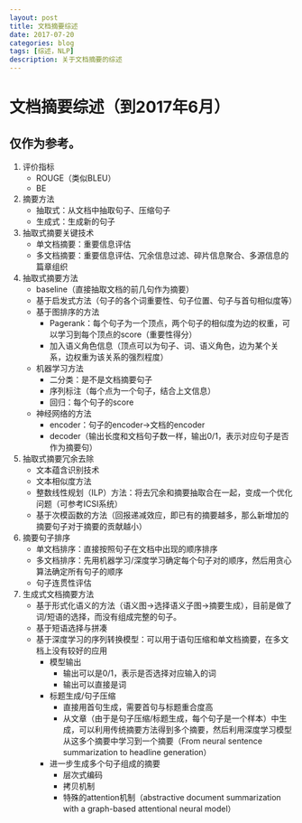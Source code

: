```yaml
--- 
layout: post 
title: 文档摘要综述
date: 2017-07-20 
categories: blog 
tags: [综述，NLP] 
description: 关于文档摘要的综述
--- 
```


# 文档摘要综述（到2017年6月）

仅作为参考。
---

1. 评价指标
    * ROUGE（类似BLEU）
    * BE
2. 摘要方法
    * 抽取式：从文档中抽取句子、压缩句子
    * 生成式：生成新的句子
3. 抽取式摘要关键技术
    * 单文档摘要：重要信息评估
    * 多文档摘要：重要信息评估、冗余信息过滤、碎片信息聚合、多源信息的篇章组织
4. 抽取式摘要方法
    * baseline（直接抽取文档的前几句作为摘要）
    * 基于启发式方法（句子的各个词重要性、句子位置、句子与首句相似度等）
    * 基于图排序的方法
        * Pagerank：每个句子为一个顶点，两个句子的相似度为边的权重，可以学习到每个顶点的score（重要性得分）
        * 加入语义角色信息（顶点可以为句子、词、语义角色，边为某个关系，边权重为该关系的强烈程度）
    * 机器学习方法
        * 二分类：是不是文档摘要句子
        * 序列标注（每个点为一个句子，结合上文信息）
        * 回归：每个句子的score
    * 神经网络的方法
        * encoder：句子的encoder->文档的encoder
        * decoder（输出长度和文档句子数一样，输出0/1，表示对应句子是否作为摘要句）
5. 抽取式摘要冗余去除
    * 文本蕴含识别技术
    * 文本相似度方法
    * 整数线性规划（ILP）方法：将去冗余和摘要抽取合在一起，变成一个优化问题（可参考ICSI系统）
    * 基于次模函数的方法（回报递减效应，即已有的摘要越多，那么新增加的摘要句子对于摘要的贡献越小）
6. 摘要句子排序
    * 单文档排序：直接按照句子在文档中出现的顺序排序
    * 多文档排序：先用机器学习/深度学习确定每个句子对的顺序，然后用贪心算法确定所有句子的顺序
    * 句子连贯性评估
7. 生成式文档摘要方法
    * 基于形式化语义的方法（语义图->选择语义子图->摘要生成），目前是做了词/短语的选择，而没有组成完整的句子。
    * 基于短语选择与拼凑
    * 基于深度学习的序列转换模型：可以用于语句压缩和单文档摘要，在多文档上没有较好的应用
        * 模型输出
            * 输出可以是0/1，表示是否选择对应输入的词
            * 输出可以直接是词
        * 标题生成/句子压缩
            * 直接用首句生成，需要首句与标题重合度高
            * 从文章（由于是句子压缩/标题生成，每个句子是一个样本）中生成，可以利用传统摘要方法得到多个摘要，然后利用深度学习模型从这多个摘要中学习到一个摘要（From neural sentence summarization to headline generation）
        * 进一步生成多个句子组成的摘要
            * 层次式编码
            * 拷贝机制
            * 特殊的attention机制（abstractive document summarization with a graph-based attentional neural model）
